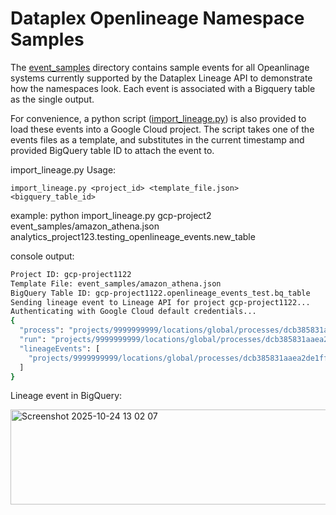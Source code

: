 # Dataplex Openlineage Namespace Samples


The [event_samples](/event_samples) directory contains sample events for all Opeanlinage systems currently supported by the Dataplex Lineage API to demonstrate how the namespaces look. 
Each event is associated with a Bigquery table as the single output.

For convenience, a python script ([import_lineage.py](import_lines.py)) is also provided to load these events into a Google Cloud project. 
The script takes one of the events files as a template, and substitutes in the current timestamp and provided BigQuery table ID to attach the event to.

import_lineage.py
Usage:
```
import_lineage.py <project_id> <template_file.json> <bigquery_table_id>
```

example:
python import_lineage.py gcp-project2 event_samples/amazon_athena.json analytics_project123.testing_openlineage_events.new_table

console output:
```bash
Project ID: gcp-project1122
Template File: event_samples/amazon_athena.json
BigQuery Table ID: gcp-project1122.openlineage_events_test.bq_table
Sending lineage event to Lineage API for project gcp-project1122...
Authenticating with Google Cloud default credentials...
{
  "process": "projects/9999999999/locations/global/processes/dcb385831aaea2de1ff32a5b50c4ba02",
  "run": "projects/9999999999/locations/global/processes/dcb385831aaea2de1ff32a5b50c4ba02/runs/b3619d942d00c302dd0e2339d8d5d74d",
  "lineageEvents": [
    "projects/9999999999/locations/global/processes/dcb385831aaea2de1ff32a5b50c4ba02/runs/b3619d942d00c302dd0e2339d8d5d74d/lineageEvents/74939e02-1966-472c-b4e7-c5874b59526e"
  ]
}
```

Lineage event in BigQuery:

<img width="578" height="152" alt="Screenshot 2025-10-24 13 02 07" src="https://github.com/user-attachments/assets/a93454ca-7f21-45f6-bc65-b95eaeb276ae" />




